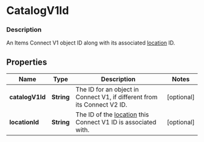 
# CatalogV1Id

### Description

An Items Connect V1 object ID along with its associated [location](#type-location) ID.

## Properties
Name | Type | Description | Notes
------------ | ------------- | ------------- | -------------
**catalogV1Id** | **String** | The ID for an object in Connect V1, if different from its Connect V2 ID. |  [optional]
**locationId** | **String** | The ID of the [location](#type-location) this Connect V1 ID is associated with. |  [optional]



